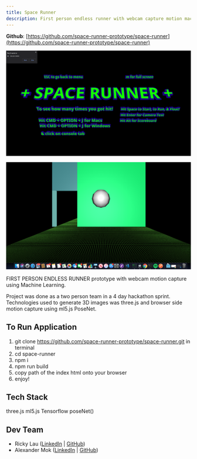 ```yaml
---
title: Space Runner
description: First person endless runner with webcam capture motion machine learning using Tensorflow.
---
```


**Github**: [https://github.com/space-runner-prototype/space-runner](https://github.com/space-runner-prototype/space-runner)

![](space-runner.png)

![](./space-runner-gameplay.png)

FIRST PERSON ENDLESS RUNNER prototype with webcam motion capture using Machine Learning.

Project was done as a two person team in a 4 day hackathon sprint. Technologies used to generate 3D images was three.js and browser side motion capture using ml5.js PoseNet.

## To Run Application

1. git clone https://github.com/space-runner-prototype/space-runner.git in terminal
2. cd space-runner
3. npm i
4. npm run build
5. copy path of the index html onto your browser
6. enjoy!

## Tech Stack

three.js
ml5.js
Tensorflow
poseNet()

## Dev Team

- Ricky Lau ([LinkedIn](https://www.linkedin.com/in/rickylaudev) | [GitHub](https://github.com/rickylaufitness))
- Alexander Mok ([LinkedIn](https://www.linkedin.com/in/mok-alexander/) | [GitHub](https://github.com/MistuhMok))
